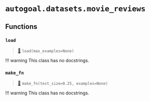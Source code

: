 # `autogoal.datasets.movie_reviews`

## Functions

### `load`

> [📝](https://github.com/sestevez/autogoal/blob/master/autogoal/datasets/movie_reviews.py#L4)
> `load(max_examples=None)`


!!! warning
    This class has no docstrings.

### `make_fn`

> [📝](https://github.com/sestevez/autogoal/blob/master/autogoal/datasets/movie_reviews.py#L29)
> `make_fn(test_size=0.25, examples=None)`


!!! warning
    This class has no docstrings.

